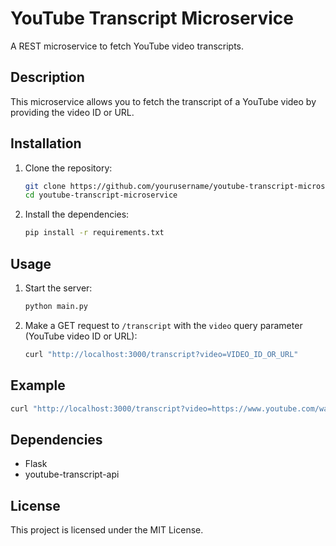 # YouTube Transcript Microservice

A REST microservice to fetch YouTube video transcripts.

## Description

This microservice allows you to fetch the transcript of a YouTube video by providing the video ID or URL.

## Installation

1. Clone the repository:
    ```sh
    git clone https://github.com/yourusername/youtube-transcript-microservice.git
    cd youtube-transcript-microservice
    ```

2. Install the dependencies:
    ```sh
    pip install -r requirements.txt
    ```

## Usage

1. Start the server:
    ```sh
    python main.py
    ```

2. Make a GET request to `/transcript` with the `video` query parameter (YouTube video ID or URL):
    ```sh
    curl "http://localhost:3000/transcript?video=VIDEO_ID_OR_URL"
    ```

## Example

```sh
curl "http://localhost:3000/transcript?video=https://www.youtube.com/watch?v=dQw4w9WgXcQ"
```

## Dependencies

- Flask
- youtube-transcript-api

## License

This project is licensed under the MIT License.
